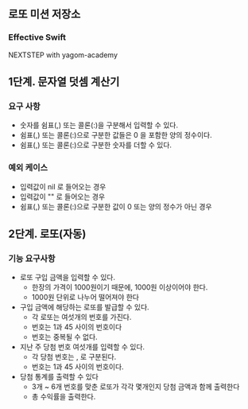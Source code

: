 ## 로또 미션 저장소
### Effective Swift
NEXTSTEP with yagom-academy

## 1단계. 문자열 덧셈 계산기

### 요구 사항

- 숫자를 쉼표(,) 또는 콜론(:)을 구분해서 입력할 수 있다.
- 쉼표(,) 또는 콜론(:)으로 구분한 값들은 0 을 포함한 양의 정수이다.
- 쉼표(,) 또는 콜론(:)으로 구분한 숫자를 더할 수 있다.

### 예외 케이스

- 입력값이 nil 로 들어오는 경우
- 입력값이 "" 로 들어오는 경우
- 쉼표(,) 또는 콜론(:)으로 구분한 값이 0 또는 양의 정수가 아닌 경우

## 2단계. 로또(자동)

### 기능 요구사항

- 로또 구입 금액을 입력할 수 있다.
  - 한장의 가격이 1000원이기 때문에, 1000원 이상이어야 한다.
  - 1000원 단위로 나누어 떨어져야 한다
- 구입 금액에 해당하는 로또를 발급할 수 있다.
  - 각 로또는 여섯개의 번호를 가진다. 
  - 번호는 1과 45 사이의 번호이다
  - 번호는 중복될 수 없다.
- 지난 주 당첨 번호 여섯개를 입력할 수 있다. 
  - 각 당첨 번호는 , 로 구분된다.
  - 번호는 1과 45 사이의 번호이다.
- 당첨 통계를 출력할 수 있다
  - 3개 ~ 6개 번호를 맞춘 로또가 각각 몇개인지 당첨 금액과 함께 출력한다 
  - 총 수익률을 출력한다.

